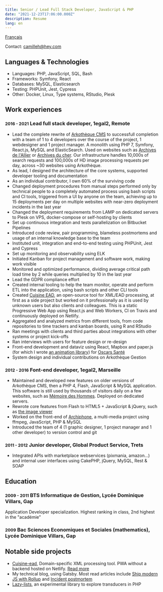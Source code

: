 ```yaml
---
title: Senior / Lead Full Stack Developer, JavaScript & PHP
date: "2021-12-23T17:06:00.000Z"
description: Resume
lang: en
---
```

[Français](/cv/)  

Contact: camilleh@hey.com

## Languages & Technologies
* Languages:    PHP, JavaScript, SQL, Bash
* Frameworks:   Symfony, React
* Databases:    MySQL, Elasticsearch
* Testing:      PHPUnit, Jest, Cypress
* Other:        Docker, Linux, Type systems, RStudio, Plesk

## Work experiences
### <small>2016 - 2021</small> Lead full stack developer, 1egal2, Remote
* Lead the complete rewrite of [Arkothèque CMS](https://arkotheque.fr) to successfull completion with a team of 1 to 4 developers over the course of the project, 1 webdesigner and 1 project manager. A monolith using PHP 7, Symfony, React.js, MySQL and ElasticSearch. Used on websites such as [Archives de l'Allier](https://archives.allier.fr) or [Archives du cher](https://archives18.fr/). Our infrastructure handles 10,000s of search requests and 100,000s of HD image processing requests per day, across ~30 websites using Arkothèque.
* As lead, I designed the architecture of the core systems, supported developer tooling and documentation
* As an individual contributor, I own 60% of the surviving code
* Changed deployment procedures from manual steps performed only by technical people to a completely automated process using bash scripts and CI tools, triggered from a UI by anyone on the team, achieving up to 15 deployments per day on multiple websites with near-zero deployment incidents in the last year
* Changed the deployment requirements from LAMP on dedicated servers to Plesk on VPS, docker-compose or self-hosting by clients
* Set up continuous integration and tests parallelization on Bitbucket Pipelines
* Introduced code review, pair programming, blameless postmortems and usage of an internal knowledge base to the team
* Instituted unit, integration and end-to-end testing using PHPUnit, Jest and Cypress
* Set up monitoring and observability using ELK
* Initiated Kanban for project management and software work, making work visible
* Monitored and optimized performance, dividing average critical path load time by 2 while queries multiplied by 10 in the last year
* Lead the GDPR compliance effort
* Created internal tooling to help the team monitor, operate and perform ETL into the application, using bash scripts and other CLI tools
* Created [Cuisine EAD](https://cuisine-ead.netlify.app), an open-source tool for XML/EAD processing, at first as a side project but worked on it professionally as it is used by unknown users but also clients and colleagues. This is a static Progressive Web App using React.js and Web Workers, CI on Travis and continuously deployed on Netlify.
* Aggregated and analyzed metrics from different tools, from code repositories to time trackers and kanban boards, using R and RStudio
* Ran meetings with clients and third parties about integrations with other systems or project kick-offs
* Ran interviews with users for feature design or re-design
* Front-end development and dataviz using React, Mapbox and paper.js (for which I wrote [an animation library](https://github.com/camille-hdl/animatePaper.js)) for [Oscars Santé](https://www.oscarsante.org/)
* System design and individual contributions on Arkothèque Gestion

### <small>2012 - 2016</small> Font-end developer, 1egal2, Marseille
* Maintained and developed new features on older versions of Arkothèque CMS, then a PHP 4, Flash, JavaScript & MySQL application. This software is still used by thousands of visitors daily on a few websites, such as [Mémoire des Hommes](https://www.memoiredeshommes.sga.defense.gouv.fr/). Deployed on dedicated servers.
* Rewrote core features from Flash to HTML5 + JavaScript & jQuery, such as [the image viewer](https://www.memoiredeshommes.sga.defense.gouv.fr/fr/ark:/40699/m00523ac7d3d2856/5242c6eab9ed9)
* Worked on the front-end of [Archiphone](https://www.1egal2.com/a/525/archiphone/), a multi-media project using ffmpeg, JavaScript, PHP & MySQL
* Introduced the team of 4 (1 graphic designer, 1 project manager and 1 other developer) to version control and git
### <small>2011 - 2012</small> Junior developer, Global Product Service, Trets
* Integrated APIs with marketplace webservices (pixmania, amazon...) and internal user interfaces using CakePHP, jQuery, MySQL, Rest & SOAP

## Education
### <small>2009 - 2011</small> BTS Informatique de Gestion, Lycée Dominique Villars, Gap
Application Developer specialization. Highest ranking in class, 2nd highest in the "académie"
### <small>2009</small> Bac Sciences Economiques et Sociales (mathematics), Lycée Dominique Villars, Gap
## Notable side projects

* [Cuisine-ead](https://github.com/camille-hdl/cuisine-ead), Domain-specific XML processing tool. PWA without a backend hosted on Netlify. [Read more](/cuisine-ead)
* My technical blog, using Gatsby. Most read articles include [Ship modern JS with Rollup](/ship-modern-javascript-rollup/) and [Incident postmortem](/incident-postmortem/)
* [Lazy-lists](https://libraries.io/packagist/camille-hdl%2Flazy-lists), an experimental library to explore transducers in PHP
